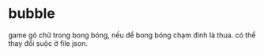 # bubble
game gõ chữ trong bong bóng, nếu để bong bóng chạm đỉnh là thua.
có thể thay đổi suộc ở file json.
